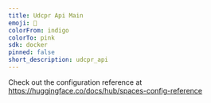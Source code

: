 ```yaml
---
title: Udcpr Api Main
emoji: 🦀
colorFrom: indigo
colorTo: pink
sdk: docker
pinned: false
short_description: udcpr_api
---
```


Check out the configuration reference at https://huggingface.co/docs/hub/spaces-config-reference
